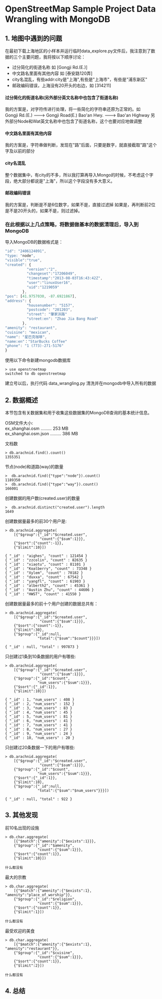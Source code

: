 # OpenStreetMap Sample Project Data Wrangling with MongoDB

## 1. 地图中遇到的问题

在最初下载上海地区的小样本并运行临时data_explore.py文件后，我注意到了数据的三个主要问题，我将按以下顺序讨论：
- 过分简化的街道名称 如 [Gongji Rd.(E.)]
- 中文路名里面有其他内容 如 [泰安路120弄]
- city名混乱，有些addr:city是"上海",有些是"上海市"，有些是"浦东新区"
- 邮政编码错误，上海没有20开头的右边，如 [314211]

#### 过分简化的街道名称(另外部分英文名称中也包含了街道名称)
我的方案是，对字符传进行处理，将一些简化的字符串还原为正常的。如<br />
Gongji Rd.(E.) ---> Gongji Road(E.)
Bao'an Hwy. ---> Bao'an Highway
另外部分Node和Wat英文名称中也包含了街道名称，这个也要对应地做调整

#### 中文路名里面有其他内容
我的方案是，字符串做判断，发现在"路"后面，只要是数字，就直接截取"路"这个字及以前的部分

#### city名混乱
整个数据集中，有city的不多，所以我打算再导入Mongo的时候，不考虑这个字段，绝大部分都说是"上海"，所以这个字段没有多大意义。

#### 邮政编码错误
我的方案是，判断是不是6位数字，如果不是，直接过滤掉
如果是，再判断前2位是不是20开头的，如果不是，则过滤掉。

### 在此根据以上几点策略，将数据做基本的数据清理后，导入到MongoDB
导入MongoDB的数据格式是：

```javascript
"id": "2406124091",
"type: "node",
"visible":"true",
"created": {
          "version":"2",
          "changeset":"17206049",
          "timestamp":"2013-08-03T16:43:42Z",
          "user":"linuxUser16",
          "uid":"1219059"
        },
"pos": [41.9757030, -87.6921867],
"address": {
          "housenumber": "5157",
          "postcode": "201203",
          "street": "肇家浜路"
          "street:en": "Zhao Jia Bang Road"
        },
"amenity": "restaurant",
"cuisine": "mexican",
"name": "星巴克咖啡",
"name:en"："StarBucks Coffee"
"phone": "1 (773)-271-5176"
}
```

使用以下命令新建mongodb数据库
```
> use openstreetmap
switched to db openstreetmap
```
建立号以后，执行代码 data_wrangling.py 清洗并在mongodb中导入所有的数据

## 2. 数据概述

本节包含有关数据集和用于收集这些数据集的MongoDB查询的基本统计信息。 

OSM文件大小:<br />
ex_shanghai.osm ......... 253 MB<br />
ex_shanghai.osm.json ......... 386 MB<br />

文档数
```shell
> db.arachnid.find().count()
1355351
```

节点(node)和道路(way)的数量
```shell
>  db.arachnid.find({"type":"node"}).count()
1189350
>  db.arachnid.find({"type":"way"}).count()
166001
```

创建数据的用户数(created.user)的数量
```shell
>  db.arachnid.distinct("created.user").length
1649
```

创建数据量最多的前30个用户是:
```shell
> db.arachnid.aggregate(
    [{"$group":{"_id":"$created.user", 
                "count":{"$sum":1}}},
    {"$sort":{"count":-1}}, 
    {"$limit":10}])

{ "_id" : "aighes", "count" : 121454 }
{ "_id" : "zzcolin", "count" : 82635 }
{ "_id" : "xiaotu", "count" : 81101 }
{ "_id" : "Koalberry", "count" : 73348 }
{ "_id" : "Xylem", "count" : 70182 }
{ "_id" : "duxxa", "count" : 67542 }
{ "_id" : "yangfl", "count" : 61903 }
{ "_id" : "alberth2", "count" : 45361 }
{ "_id" : "Austin Zhu", "count" : 44606 }
{ "_id" : "HWST", "count" : 41550 }
```

创建数据量最多的前十个用户创建的数据总共有：
```shell
> db.arachnid.aggregate(
    [{"$group":{"_id":"$created.user", 
                "count":{"$sum":1}}},
    {"$sort":{"count":-1}}, 
    {"$limit":30},
    {"$group":{"_id":null,
               "total":{"$sum":"$count"}}}])

{ "_id" : null, "total" : 997873 }
```


只创建过1条到10条数据的用户有哪些:
```shell
> db.arachnid.aggregate(
    [{"$group":{"_id":"$created.user", 
                "count":{"$sum":1}}},
    {"$group":{"_id":"$count", 
               "num_users":{"$sum":1}}}, 
    {"$sort":{"_id":1}},
    {"$limit":10}])

{ "_id" : 1, "num_users" : 408 }
{ "_id" : 2, "num_users" : 152 }
{ "_id" : 3, "num_users" : 83 }
{ "_id" : 4, "num_users" : 45 }
{ "_id" : 5, "num_users" : 81 }
{ "_id" : 6, "num_users" : 41 }
{ "_id" : 7, "num_users" : 41 }
{ "_id" : 8, "num_users" : 27 }
{ "_id" : 9, "num_users" : 24 }
{ "_id" : 10, "num_users" : 20 }
```

只创建过20条数据一下的用户有哪些:
```shell
> db.arachnid.aggregate(
    [{"$group":{"_id":"$created.user", 
                "count":{"$sum":1}}},
    {"$group":{"_id":"$count", 
               "num_users":{"$sum":1}}}, 
    {"$sort":{"_id":1}},
    {"$limit":10},
    {"$group":{"_id":null,
               "total":{"$sum":"$num_users"}}}])

{ "_id" : null, "total" : 922 }
```

## 3. 其他发现

前10名出现的设施 
```shell
> db.char.aggregate(
    [{"$match":{"amenity":{"$exists":1}}},
    {"$group":{"_id":"$amenity", 
               "count":{"$sum":1}}},
    {"$sort":{"count":1}}, 
    {"$limit":10}])

什么都没有
```

最大的宗教
```shell
> db.char.aggregate(
    [{"$match":{"amenity":{"$exists":1},                                "amenity":"place_of_worship"}}, 
    {"$group":{"_id":"$religion", 
               "count":{"$sum":1}}}, 
    {"$sort":{"count":1}}, 
    {"$limit":1}])

什么都没有
```

最受欢迎的美食 
```shell
> db.char.aggregate(
    [{"$match":{"amenity":{"$exists":1},                                "amenity":"restaurant"}}, 
    {"$group":{"_id":"$cuisine", 
               "count":{"$sum":1}}}, 
    {"$sort":{"count":1}}, 
    {"$limit":2}]) 

什么都没有 
```

## 4. 总结

